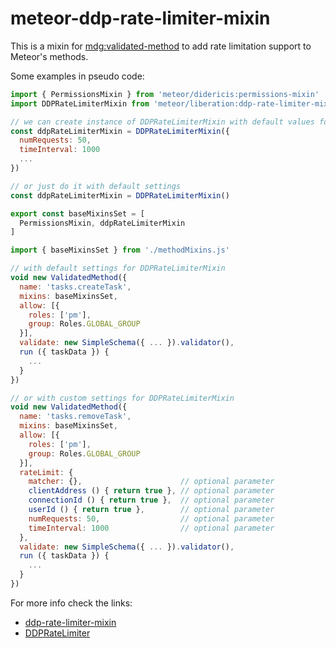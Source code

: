 # meteor-ddp-rate-limiter-mixin

This is a mixin for [mdg:validated-method](https://github.com/meteor/validated-method) to add rate limitation support to Meteor's methods.

Some examples in pseudo code:

```js
import { PermissionsMixin } from 'meteor/didericis:permissions-mixin'
import DDPRateLimiterMixin from 'meteor/liberation:ddp-rate-limiter-mixin'

// we can create instance of DDPRateLimiterMixin with default values for all methods.
const ddpRateLimiterMixin = DDPRateLimiterMixin({
  numRequests: 50,
  timeInterval: 1000
  ...
})

// or just do it with default settings
const ddpRateLimiterMixin = DDPRateLimiterMixin()

export const baseMixinsSet = [
  PermissionsMixin, ddpRateLimiterMixin
]
```

```js
import { baseMixinsSet } from './methodMixins.js'

// with default settings for DDPRateLimiterMixin
void new ValidatedMethod({
  name: 'tasks.createTask',
  mixins: baseMixinsSet,
  allow: [{
    roles: ['pm'],
    group: Roles.GLOBAL_GROUP
  }],
  validate: new SimpleSchema({ ... }).validator(),
  run ({ taskData }) {
    ...
  }
})

// or with custom settings for DDPRateLimiterMixin
void new ValidatedMethod({
  name: 'tasks.removeTask',
  mixins: baseMixinsSet,
  allow: [{
    roles: ['pm'],
    group: Roles.GLOBAL_GROUP
  }],
  rateLimit: {
    matcher: {},                      // optional parameter
    clientAddress () { return true }, // optional parameter
    connectionId () { return true },  // optional parameter
    userId () { return true },        // optional parameter
    numRequests: 50,                  // optional parameter
    timeInterval: 1000                // optional parameter
  },
  validate: new SimpleSchema({ ... }).validator(),
  run ({ taskData }) {
    ...
  }
})
```

For more info check the links:
* [ddp-rate-limiter-mixin](https://github.com/nlhuykhang/ddp-rate-limiter-mixin)
* [DDPRateLimiter](http://docs.meteor.com/api/methods.html#ddpratelimiter)
